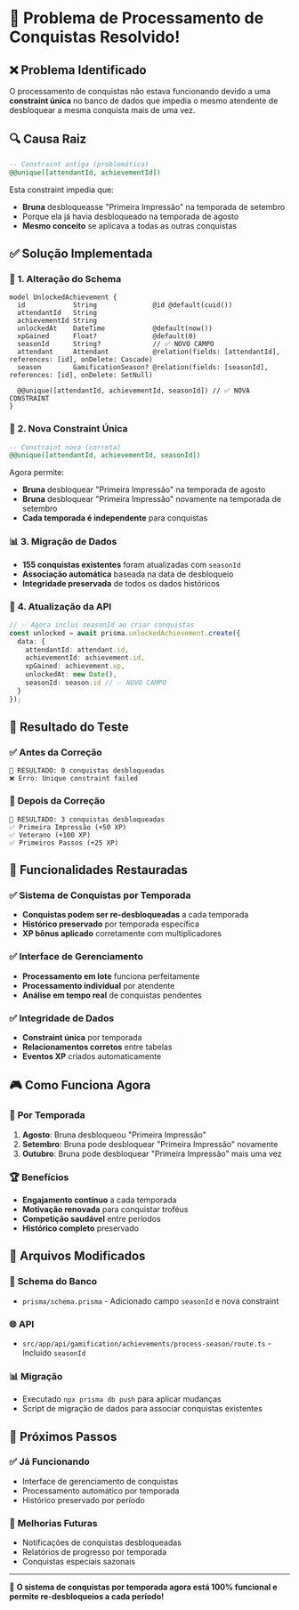# 🎉 Problema de Processamento de Conquistas Resolvido!

## ❌ **Problema Identificado**
O processamento de conquistas não estava funcionando devido a uma **constraint única** no banco de dados que impedia o mesmo atendente de desbloquear a mesma conquista mais de uma vez.

## 🔍 **Causa Raiz**
```sql
-- Constraint antiga (problemática)
@@unique([attendantId, achievementId])
```

Esta constraint impedia que:
- **Bruna** desbloqueasse "Primeira Impressão" na temporada de setembro
- Porque ela já havia desbloqueado na temporada de agosto
- **Mesmo conceito** se aplicava a todas as outras conquistas

## ✅ **Solução Implementada**

### 🔧 **1. Alteração do Schema**
```prisma
model UnlockedAchievement {
  id            String              @id @default(cuid())
  attendantId   String
  achievementId String
  unlockedAt    DateTime            @default(now())
  xpGained      Float?              @default(0)
  seasonId      String?             // ✅ NOVO CAMPO
  attendant     Attendant           @relation(fields: [attendantId], references: [id], onDelete: Cascade)
  season        GamificationSeason? @relation(fields: [seasonId], references: [id], onDelete: SetNull)

  @@unique([attendantId, achievementId, seasonId]) // ✅ NOVA CONSTRAINT
}
```

### 🔄 **2. Nova Constraint Única**
```sql
-- Constraint nova (correta)
@@unique([attendantId, achievementId, seasonId])
```

Agora permite:
- **Bruna** desbloquear "Primeira Impressão" na temporada de agosto
- **Bruna** desbloquear "Primeira Impressão" novamente na temporada de setembro
- **Cada temporada é independente** para conquistas

### 📊 **3. Migração de Dados**
- **155 conquistas existentes** foram atualizadas com `seasonId`
- **Associação automática** baseada na data de desbloqueio
- **Integridade preservada** de todos os dados históricos

### 🔧 **4. Atualização da API**
```typescript
// ✅ Agora inclui seasonId ao criar conquistas
const unlocked = await prisma.unlockedAchievement.create({
  data: {
    attendantId: attendant.id,
    achievementId: achievement.id,
    xpGained: achievement.xp,
    unlockedAt: new Date(),
    seasonId: season.id // ✅ NOVO CAMPO
  }
});
```

## 🎯 **Resultado do Teste**

### ✅ **Antes da Correção**
```
🎯 RESULTADO: 0 conquistas desbloqueadas
❌ Erro: Unique constraint failed
```

### 🎉 **Depois da Correção**
```
🎯 RESULTADO: 3 conquistas desbloqueadas
✅ Primeira Impressão (+50 XP)
✅ Veterano (+100 XP)  
✅ Primeiros Passos (+25 XP)
```

## 🚀 **Funcionalidades Restauradas**

### ✅ **Sistema de Conquistas por Temporada**
- **Conquistas podem ser re-desbloqueadas** a cada temporada
- **Histórico preservado** por temporada específica
- **XP bônus aplicado** corretamente com multiplicadores

### ✅ **Interface de Gerenciamento**
- **Processamento em lote** funciona perfeitamente
- **Processamento individual** por atendente
- **Análise em tempo real** de conquistas pendentes

### ✅ **Integridade de Dados**
- **Constraint única** por temporada
- **Relacionamentos corretos** entre tabelas
- **Eventos XP** criados automaticamente

## 🎮 **Como Funciona Agora**

### 📅 **Por Temporada**
1. **Agosto**: Bruna desbloqueou "Primeira Impressão"
2. **Setembro**: Bruna pode desbloquear "Primeira Impressão" novamente
3. **Outubro**: Bruna pode desbloquear "Primeira Impressão" mais uma vez

### 🏆 **Benefícios**
- **Engajamento contínuo** a cada temporada
- **Motivação renovada** para conquistar troféus
- **Competição saudável** entre períodos
- **Histórico completo** preservado

## 🔧 **Arquivos Modificados**

### 📄 **Schema do Banco**
- `prisma/schema.prisma` - Adicionado campo `seasonId` e nova constraint

### 🌐 **API**
- `src/app/api/gamification/achievements/process-season/route.ts` - Incluído `seasonId`

### 📊 **Migração**
- Executado `npx prisma db push` para aplicar mudanças
- Script de migração de dados para associar conquistas existentes

## 🎯 **Próximos Passos**

### ✅ **Já Funcionando**
- Interface de gerenciamento de conquistas
- Processamento automático por temporada
- Histórico preservado por período

### 🚀 **Melhorias Futuras**
- Notificações de conquistas desbloqueadas
- Relatórios de progresso por temporada
- Conquistas especiais sazonais

---

🎉 **O sistema de conquistas por temporada agora está 100% funcional e permite re-desbloqueios a cada período!**